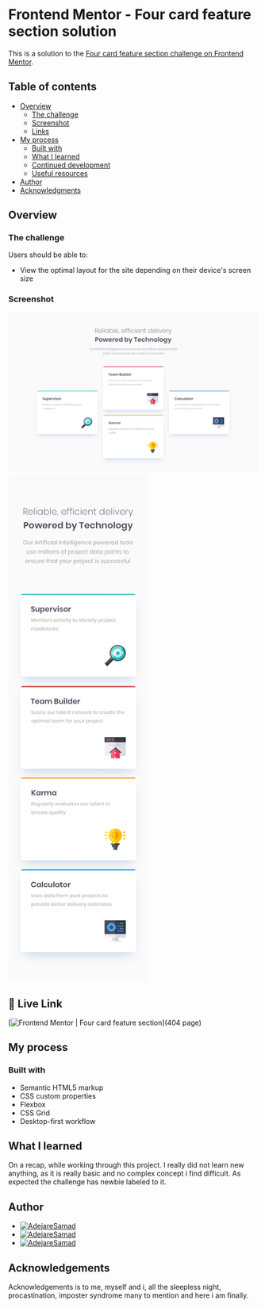# Frontend Mentor - Four card feature section solution

This is a solution to the [Four card feature section challenge on Frontend Mentor](https://www.frontendmentor.io/challenges/four-card-feature-section-weK1eFYK).
## Table of contents

- [Overview](#overview)
  - [The challenge](#the-challenge)
  - [Screenshot](#screenshot)
  - [Links](#links)
- [My process](#my-process)
  - [Built with](#built-with)
  - [What I learned](#what-i-learned)
  - [Continued development](#continued-development)
  - [Useful resources](#useful-resources)
- [Author](#author)
- [Acknowledgments](#acknowledgments)

## Overview
### The challenge

Users should be able to:

- View the optimal layout for the site depending on their device's screen size

### Screenshot

![](/assets/desktop-design.jpg)
![](/assets/mobile-design.jpg)

## 🔗 Live Link
[![Frontend Mentor | Four card feature section](https://img.shields.io/badge/Frontend_Mentor_|_Four_card_feature_section-000?style=for-the-badge&logo=&logoColor=white)](404 page)


## My process
### Built with

- Semantic HTML5 markup
- CSS custom properties
- Flexbox
- CSS Grid
- Desktop-first workflow
## What I learned
On a recap, while working through this project.
I really did not learn new anything, as it is really basic and no complex concept i find difficult.
As expected the challenge has newbie labeled to it.
## Author

- [![AdejareSamad](https://img.shields.io/badge/GitHub_|_Adejare_Samad-FFF?style=for-the-badge&logo=github&logoColor=black)](https://github.com/AdejareSamad) <br>
- [![AdejareSamad](https://img.shields.io/badge/FrontendMentor_|_Adejare_Samad-000?style=for-the-badge&logo=frontendMentor&logoColor=white)](https://www.frontendmentor.io/profile/AdejareSamad)<br>
- [![AdejareSamad](https://img.shields.io/badge/Twitter_|_Adejare_Samad-1DA1F2?style=for-the-badge&logo=twitter&logoColor=white)](https://twitter.com/Adejare_Samad)


## Acknowledgements
Acknowledgements is to me, myself and i, all the sleepless night, procastination, imposter syndrome many to mention and here i am finally.
